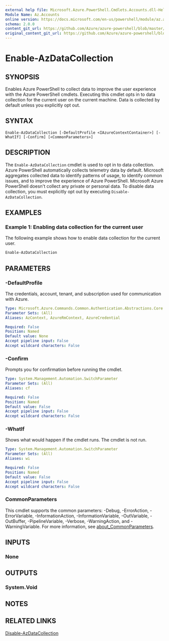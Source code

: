 ```yaml
---
external help file: Microsoft.Azure.PowerShell.Cmdlets.Accounts.dll-Help.xml
Module Name: Az.Accounts
online version: https://docs.microsoft.com/en-us/powershell/module/az.accounts/enable-azdatacollection
schema: 2.0.0
content_git_url: https://github.com/Azure/azure-powershell/blob/master/src/Accounts/Accounts/help/Enable-AzDataCollection.md
original_content_git_url: https://github.com/Azure/azure-powershell/blob/master/src/Accounts/Accounts/help/Enable-AzDataCollection.md
---
```


# Enable-AzDataCollection

## SYNOPSIS
Enables Azure PowerShell to collect data to improve the user experience with the Azure PowerShell
cmdlets. Executing this cmdlet opts in to data collection for the current user on the current
machine. Data is collected by default unless you explicitly opt out.

## SYNTAX

```
Enable-AzDataCollection [-DefaultProfile <IAzureContextContainer>] [-WhatIf] [-Confirm] [<CommonParameters>]
```

## DESCRIPTION

The `Enable-AzDataCollection` cmdlet is used to opt in to data collection. Azure PowerShell
automatically collects telemetry data by default. Microsoft aggregates collected data to identify
patterns of usage, to identify common issues, and to improve the experience of Azure PowerShell.
Microsoft Azure PowerShell doesn't collect any private or personal data. To disable data collection,
you must explicitly opt out by executing `Disable-AzDataCollection`.

## EXAMPLES

### Example 1: Enabling data collection for the current user

The following example shows how to enable data collection for the current user.

```powershell
Enable-AzDataCollection
```

## PARAMETERS

### -DefaultProfile

The credentials, account, tenant, and subscription used for communication with Azure.

```yaml
Type: Microsoft.Azure.Commands.Common.Authentication.Abstractions.Core.IAzureContextContainer
Parameter Sets: (All)
Aliases: AzContext, AzureRmContext, AzureCredential

Required: False
Position: Named
Default value: None
Accept pipeline input: False
Accept wildcard characters: False
```

### -Confirm

Prompts you for confirmation before running the cmdlet.

```yaml
Type: System.Management.Automation.SwitchParameter
Parameter Sets: (All)
Aliases: cf

Required: False
Position: Named
Default value: False
Accept pipeline input: False
Accept wildcard characters: False
```

### -WhatIf

Shows what would happen if the cmdlet runs. The cmdlet is not run.

```yaml
Type: System.Management.Automation.SwitchParameter
Parameter Sets: (All)
Aliases: wi

Required: False
Position: Named
Default value: False
Accept pipeline input: False
Accept wildcard characters: False
```

### CommonParameters

This cmdlet supports the common parameters: -Debug, -ErrorAction, -ErrorVariable,
-InformationAction, -InformationVariable, -OutVariable, -OutBuffer, -PipelineVariable, -Verbose,
-WarningAction, and -WarningVariable. For more information, see
[about_CommonParameters](/powershell/module/microsoft.powershell.core/about/about_commonparameters).

## INPUTS

### None

## OUTPUTS

### System.Void

## NOTES

## RELATED LINKS

[Disable-AzDataCollection](./Disable-AzDataCollection.md)
